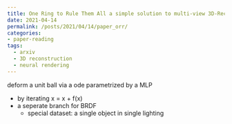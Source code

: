 ```yaml
---
title: One Ring to Rule Them All a simple solution to multi-view 3D-Reconstruction of shapes with unknown BRDF via a small Recurrent ResNet
date: 2021-04-14
permalink: /posts/2021/04/14/paper_orr/
categories:
- paper-reading
tags:
  - arxiv
  - 3D reconstruction
  - neural rendering
---
```


deform a unit ball via a ode parametrized by a MLP
- by iterating x = x + f(x)
- a seperate branch for BRDF
  - special dataset: a single object in single lighting